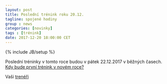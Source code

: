 ```yaml
---
layout: post
title: Poslední trénink roku 20.12.
tagline: spojené hodiny
group : news
categories: [novinky]
tags : [trénink]
date: 2017-12-20 18:00:00 CET
---
```

{% include JB/setup %}

Poslední tréninky v tomto roce budou v pátek 22.12.2017 v běžných časech.
[Kdy bude první trénink v novém roce?](/novinky/prvni-trenink-2018)

Vaši [trenéři](/treneri)
